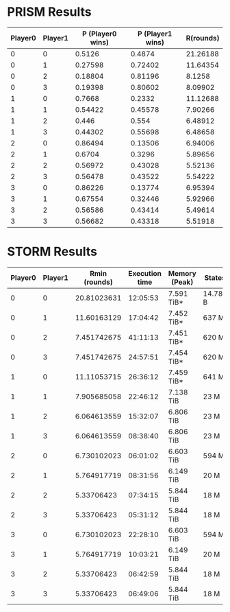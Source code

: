 # PRISM Results

| Player0 | Player1 | P (Player0 wins) | P (Player1 wins) | R(rounds)  |
|---------|---------|------------------|------------------|------------|
| 0       | 0       | 0.5126           | 0.4874           | 21.26188   |
| 0       | 1       | 0.27598          | 0.72402          | 11.64354   |
| 0       | 2       | 0.18804          | 0.81196          | 8.1258     |
| 0       | 3       | 0.19398          | 0.80602          | 8.09902    |
| 1       | 0       | 0.7668           | 0.2332           | 11.12688   |
| 1       | 1       | 0.54422          | 0.45578          | 7.90266    |
| 1       | 2       | 0.446            | 0.554            | 6.48912    |
| 1       | 3       | 0.44302          | 0.55698          | 6.48658    |
| 2       | 0       | 0.86494          | 0.13506          | 6.94006    |
| 2       | 1       | 0.6704           | 0.3296           | 5.89656    |
| 2       | 2       | 0.56972          | 0.43028          | 5.52136    |
| 2       | 3       | 0.56478          | 0.43522          | 5.54222    |
| 3       | 0       | 0.86226          | 0.13774          | 6.95394    |
| 3       | 1       | 0.67554          | 0.32446          | 5.92966    |
| 3       | 2       | 0.56586          | 0.43414          | 5.49614    |
| 3       | 3       | 0.56682          | 0.43318          | 5.51918    |

# STORM Results

| Player0 | Player1 | Rmin (rounds) | Execution time | Memory (Peak) | States | Transitions |
|---------|---------|---------------|----------------|---------------|--------|-------------|
| 0       | 0       | 20.81023631   | 12:05:53       | 7.591 TiB*    | 14.780 B | 47.271 B  |
| 0       | 1       | 11.60163129   | 17:04:42       | 7.452 TiB*    | 637 M    | 1.952 B   |
| 0       | 2       | 7.451742675   | 41:11:13       | 7.451 TiB*    | 620 M    | 2.429 B   |
| 0       | 3       | 7.451742675   | 24:57:51       | 7.454 TiB*    | 620 M    | 2.429 B   |
| 1       | 0       | 11.11053715   | 26:36:12       | 7.459 TiB*    | 641 M    | 1.964 B   |
| 1       | 1       | 7.905685058   | 22:46:12       | 7.138 TiB     | 23 M     | 66.200 M  |
| 1       | 2       | 6.064613559   | 15:32:07       | 6.806 TiB     | 23 M     | 85.421 M  |
| 1       | 3       | 6.064613559   | 08:38:40       | 6.806 TiB     | 23 M     | 85.421 M  |
| 2       | 0       | 6.730102023   | 06:01:02       | 6.603 TiB     | 594 M    | 1.784 B   |
| 2       | 1       | 5.764917719   | 08:31:56       | 6.149 TiB     | 20 M     | 56.541 M  |
| 2       | 2       | 5.33706423    | 07:34:15       | 5.844 TiB     | 18 M     | 47.481 M  |
| 2       | 3       | 5.33706423    | 05:31:12       | 5.844 TiB     | 18 M     | 47.481 M  |
| 3       | 0       | 6.730102023   | 22:28:10       | 6.603 TiB     | 594 M    | 1.784 B   |
| 3       | 1       | 5.764917719   | 10:03:21       | 6.149 TiB     | 20 M     | 56.541 M  |
| 3       | 2       | 5.33706423    | 06:42:59       | 5.844 TiB     | 18 M     | 47.481 M  |
| 3       | 3       | 5.33706423    | 06:49:06       | 5.844 TiB     | 18 M     | 47.481 M  |
